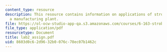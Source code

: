 ```yaml
---
content_type: resource
description: This resource contains information on applications of stroboscopy in
  a manufacturing plant.
file: https://ol-ocw-studio-app-qa.s3.amazonaws.com/courses/6-163-strobe-project-laboratory-fall-2005/8603d0c62d9632b0076c78ec07b1462c_lab2_assign.pdf
file_type: application/pdf
resourcetype: Document
title: lab2_assign.pdf
uid: 8603d0c6-2d96-32b0-076c-78ec07b1462c
---
```

